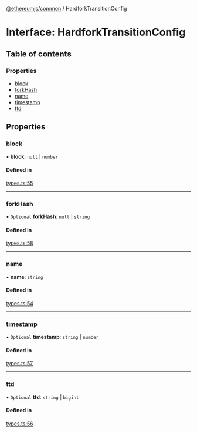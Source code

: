 [@ethereumjs/common](../README.md) / HardforkTransitionConfig

# Interface: HardforkTransitionConfig

## Table of contents

### Properties

- [block](HardforkTransitionConfig.md#block)
- [forkHash](HardforkTransitionConfig.md#forkhash)
- [name](HardforkTransitionConfig.md#name)
- [timestamp](HardforkTransitionConfig.md#timestamp)
- [ttd](HardforkTransitionConfig.md#ttd)

## Properties

### block

• **block**: ``null`` \| `number`

#### Defined in

[types.ts:55](https://github.com/ethereumjs/ethereumjs-monorepo/blob/master/packages/common/src/types.ts#L55)

___

### forkHash

• `Optional` **forkHash**: ``null`` \| `string`

#### Defined in

[types.ts:58](https://github.com/ethereumjs/ethereumjs-monorepo/blob/master/packages/common/src/types.ts#L58)

___

### name

• **name**: `string`

#### Defined in

[types.ts:54](https://github.com/ethereumjs/ethereumjs-monorepo/blob/master/packages/common/src/types.ts#L54)

___

### timestamp

• `Optional` **timestamp**: `string` \| `number`

#### Defined in

[types.ts:57](https://github.com/ethereumjs/ethereumjs-monorepo/blob/master/packages/common/src/types.ts#L57)

___

### ttd

• `Optional` **ttd**: `string` \| `bigint`

#### Defined in

[types.ts:56](https://github.com/ethereumjs/ethereumjs-monorepo/blob/master/packages/common/src/types.ts#L56)
